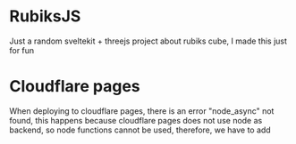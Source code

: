 # RubiksJS

Just a random sveltekit + threejs project about rubiks cube, I made this just for fun

# Cloudflare pages

When deploying to cloudflare pages, there is an error "node_async" not found, this happens because cloudflare pages does not use node as backend, so node functions cannot be used, therefore, we have to add
